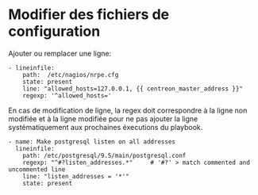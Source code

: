# Modifier des fichiers de configuration

Ajouter ou remplacer une ligne:    
    
    - lineinfile:
        path:  /etc/nagios/nrpe.cfg
        state: present
        line: "allowed_hosts=127.0.0.1, {{ centreon_master_address }}"
        regexp: '^allowed_hosts='
        
En cas de modification de ligne, la regex doit correspondre à la ligne non modifiée et à la ligne modifiée
pour ne pas ajouter la ligne systématiquement aux prochaines éxecutions du playbook.

    - name: Make postgresql listen on all addresses
      lineinfile:
        path: /etc/postgresql/9.5/main/postgresql.conf
        regexp: "^#?listen_addresses.*"     # '#?' > match commented and uncommented line
        line: "listen_addresses = '*'"
        state: present        